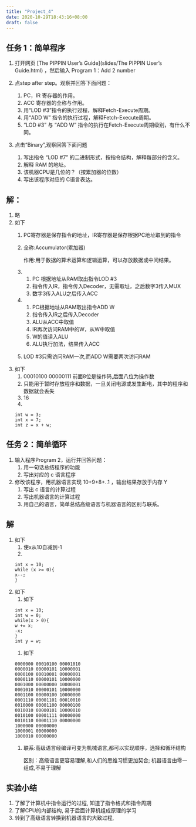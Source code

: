 ```yaml
---
title: "Project_4"
date: 2020-10-29T18:43:16+08:00
draft: false
---
```


## 任务 1：简单程序

1. 打开网页 [The PIPPIN User’s Guide](slides/The PIPPIN User’s Guide.html) ，然后输入 Program 1：Add 2 number

1. 点step after step。观察并回答下面问题：
    1. PC，IR 寄存器的作用。
    1. ACC 寄存器的全称与作用。
    1. 用“LOD #3”指令的执行过程，解释Fetch-Execute周期。
    1. 用“ADD W” 指令的执行过程，解释Fetch-Execute周期。
    1. “LOD #3” 与 “ADD W” 指令的执行在Fetch-Execute周期级别，有什么不同。
1. 点击“Binary”,观察回答下面问题
    1. 写出指令 “LOD #7” 的二进制形式，按指令结构，解释每部分的含义。
    1. 解释 RAM 的地址。
    1. 该机器CPU是几位的？（按累加器的位数）
    1. 写出该程序对应的 C语言表达。
## 解：
1. 略
1. 如下
    1. PC寄存器是保存指令的地址，IR寄存器是保存根据PC地址取到的指令
    1.  全称:Accumulator(累加器)
    
        作用:用于数据的算术运算和逻辑运算，可以存放数据或中间结果。
    1.
        1. PC 根据地址从RAM取出指令LOD #3 
        1. 指令传入IR，指令传入Decoder，无需取址，之后数字3传入MUX
        1. 数字3传入ALU之后传入ACC
    1. 
        1. PC根据地址从RAM取出指令ADD W
        1. 指令传入IR之后传入Decoder
        1. ALU从ACC中取值
        1. IR再次访问RAM中的W，从W中取值
        1. W的值读入ALU
        1. ALU执行加法，结果传入ACC
    1. LOD #3只需访问RAM一次,而ADD W需要两次访问RAM
1. 如下
    1. 00010100 00000111 前面8位是操作码,后面八位为操作数
    2. 只能用于暂时存放程序和数据，一旦关闭电源或发生断电，其中的程序和数据就会丢失
    3. 16
    4. 
    ```
    int w = 3;
    int x = 7;
    int z = x + w;
    ```
## 任务 2：简单循环
1. 输入程序Program 2，运行并回答问题：
    1. 用一句话总结程序的功能
    1. 写出对应的 c 语言程序
1. 修改该程序，用机器语言实现 10+9+8+..1 ，输出结果存放于内存 Y
    1. 写出 c 语言的计算过程
    1. 写出机器语言的计算过程
    1. 用自己的语言，简单总结高级语言与机器语言的区别与联系。

## 解
1. 如下
    1. 使x从10自减到-1
    1. 
    ```
    int x = 10;
    while (x >= 0){
    x--;
    }
    ```
1. 如下
    1. 如下
    ```
    int x = 10;
    int w = 0;
    while(x > 0){
    w += x;
    -x;
    }
    int y = w;
    ```
    1. 如下
    ```
    0000000 00010100 00001010
    0000010 00000101 10000001
    0000100 00010001 00000001
    0000110 00000101 10000000
    0001000 00000000 10000001
    0001010 00000101 10000000
    0001100 00000100 10000000
    0001110 00001101 00010010
    0010000 00001100 00000100
    0010010 00000101 10000010
    0010100 00001111 00000000
    0010110 00001110 00000000
    1000000 00000000
    1000001 00000000
    1000010 00000000
    ```
    1. 联系:高级语言经编译可变为机械语言,都可以实现顺序，选择和循环结构
        
        区别：高级语言更容易理解,和人们的思维习惯更加契合; 机器语言由零一组成,不易于理解
## 实验小结
1. 了解了计算机中指令运行的过程, 知道了指令格式和指令周期
2. 了解CPU的内部结构, 易于后面计算机组成原理的学习
3. 转到了高级语言转换到机器语言的大致过程,